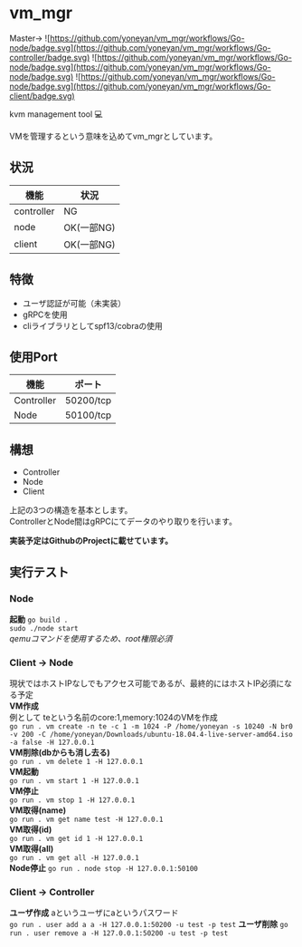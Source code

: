 # vm_mgr
Master->
![https://github.com/yoneyan/vm_mgr/workflows/Go-node/badge.svg](https://github.com/yoneyan/vm_mgr/workflows/Go-controller/badge.svg)
![https://github.com/yoneyan/vm_mgr/workflows/Go-node/badge.svg](https://github.com/yoneyan/vm_mgr/workflows/Go-node/badge.svg)
![https://github.com/yoneyan/vm_mgr/workflows/Go-node/badge.svg](https://github.com/yoneyan/vm_mgr/workflows/Go-client/badge.svg)  

kvm management tool :computer:

VMを管理するという意味を込めてvm_mgrとしています。   

## 状況
|機能|状況|
|---|---|
|controller|NG|
|node|OK(一部NG)|
|client|OK(一部NG)|

## 特徴
* ユーザ認証が可能（未実装）
* gRPCを使用
* cliライブラリとしてspf13/cobraの使用

## 使用Port
|機能|ポート|
|---|---|
|Controller|50200/tcp|
|Node| 50100/tcp|

## 構想
* Controller
* Node
* Client  

上記の3つの構造を基本とします。  
ControllerとNode間はgRPCにてデータのやり取りを行います。

**実装予定はGithubのProjectに載せています。**


## 実行テスト
### Node

**起動**
`go build .`  
`sudo ./node start`  
*qemuコマンドを使用するため、root権限必須*

### Client -> Node
現状ではホストIPなしでもアクセス可能であるが、最終的にはホストIP必須になる予定  
**VM作成**  
例として teという名前のcore:1,memory:1024のVMを作成  
`go run . vm create -n te -c 1 -m 1024 -P /home/yoneyan -s 10240 -N br0 -v 200 -C /home/yoneyan/Downloads/ubuntu-18.04.4-live-server-amd64.iso -a false -H 127.0.0.1`  
**VM削除(dbからも消し去る)**  
`go run . vm delete 1 -H 127.0.0.1`  
**VM起動**  
`go run . vm start 1 -H 127.0.0.1`  
**VM停止**  
`go run . vm stop 1 -H 127.0.0.1`  
**VM取得(name)**  
`go run . vm get name test -H 127.0.0.1`  
**VM取得(id)**  
`go run . vm get id 1 -H 127.0.0.1`  
**VM取得(all)**  
`go run . vm get all -H 127.0.0.1`  
**Node停止**
`go run . node stop -H 127.0.0.1:50100`

### Client -> Controller
**ユーザ作成**
aというユーザにaというパスワード  
`go run . user add a a -H 127.0.0.1:50200 -u test -p test`
**ユーザ削除**
`go run . user remove a -H 127.0.0.1:50200 -u test -p test`